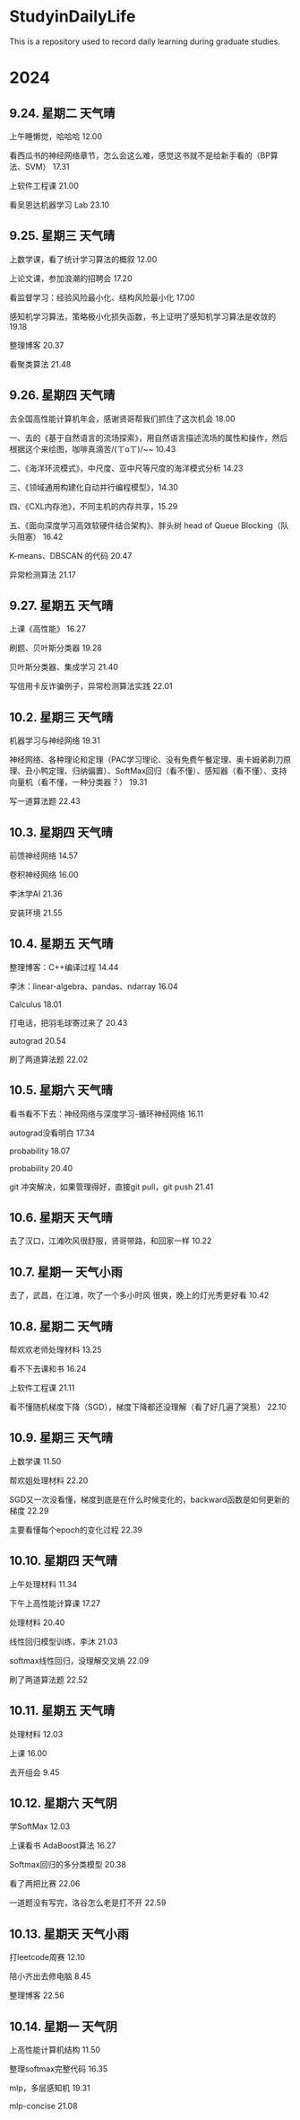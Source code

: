 # StudyinDailyLife
This is a repository used to record daily learning during graduate studies.



# 2024

## 9.24. 星期二 天气晴

上午睡懒觉，哈哈哈 12.00

看西瓜书的神经网络章节，怎么会这么难，感觉这书就不是给新手看的（BP算法、SVM） 17.31

上软件工程课 21.00

看吴恩达机器学习 Lab 23.10

## 9.25. 星期三 天气晴

上数学课，看了统计学习算法的概叙 12.00

上论文课，参加浪潮的招聘会 17.20

看监督学习：经验风险最小化、结构风险最小化 17.00

感知机学习算法，策略极小化损失函数，书上证明了感知机学习算法是收敛的 19.18

整理博客 20.37

看聚类算法 21.48

## 9.26. 星期四 天气晴

去全国高性能计算机年会，感谢贤哥帮我们抓住了这次机会 18.00

一、去的《基于自然语言的流场探索》，用自然语言描述流场的属性和操作，然后根据这个来绘图，咖啡真滴苦/(ㄒoㄒ)/~~ 10.43

二、《海洋环流模式》，中尺度、亚中尺等尺度的海洋模式分析 14.23

三、《领域通用构建化自动并行编程模型》，14.30

四、《CXL内存池》，不同主机的内存共享，15.29

五、《面向深度学习高效软硬件结合架构》、胖头树 head of Queue Blocking（队头阻塞） 16.42

K-means、DBSCAN 的代码 20.47  

异常检测算法 21.17

## 9.27. 星期五 天气晴

上课《高性能》 16.27

刷题、贝叶斯分类器 19.28

贝叶斯分类器、集成学习 21.40

写信用卡反诈骗例子，异常检测算法实践 22.01

## 10.2. 星期三 天气晴

机器学习与神经网络 19.31

神经网络、各种理论和定理（PAC学习理论、没有免费午餐定理、奥卡姆弟剃刀原理、丑小鸭定理、归纳偏置）、SoftMax回归（看不懂）、感知器（看不懂）、支持向量机（看不懂，一种分类器？） 19.31

写一道算法题 22.43

## 10.3. 星期四 天气晴

前馈神经网络 14.57

卷积神经网络 16.00

李沐学AI 21.36

安装环境 21.55

## 10.4. 星期五 天气晴

整理博客：C++编译过程 14.44

李沐：linear-algebra、pandas、ndarray 16.04

Calculus 18.01

打电话，把羽毛球寄过来了 20.43

autograd 20.54

刷了两道算法题 22.02

## 10.5. 星期六 天气晴

看书看不下去：神经网络与深度学习-循环神经网络 16.11

autograd没看明白 17.34

probability 18.07

probability 20.40

git 冲突解决，如果管理得好，直接git pull，git push 21.41

## 10.6.  星期天 天气晴

去了汉口，江滩吹风很舒服，贤哥带路，和回家一样 10.22

## 10.7. 星期一 天气小雨

去了，武昌，在江滩，吹了一个多小时风 很爽，晚上的灯光秀更好看 10.42

## 10.8. 星期二 天气晴

帮欢欢老师处理材料 13.25

看不下去课和书 16.24

上软件工程课 21.11

看不懂随机梯度下降（SGD），梯度下降都还没理解（看了好几遍了哭惹） 22.10

## 10.9. 星期三 天气晴

上数学课 11.50

帮欢姐处理材料 22.20

SGD又一次没看懂，梯度到底是在什么时候变化的，backward函数是如何更新的梯度 22.29

主要看懂每个epoch的变化过程 22.39

## 10.10. 星期四 天气晴

上午处理材料 11.34

下午上高性能计算课 17.27

处理材料 20.40

线性回归模型训练，李沐 21.03

softmax线性回归，没理解交叉熵 22.09

刷了两道算法题 22.52

## 10.11. 星期五 天气晴

处理材料 12.03

上课 16.00

去开组会 9.45

## 10.12. 星期六 天气阴

学SoftMax 12.03

上课看书 AdaBoost算法 16.27

Softmax回归的多分类模型 20.38

看了两把比赛 22.06

一道题没有写完，洛谷怎么老是打不开 22.59

## 10.13. 星期天 天气小雨

打leetcode周赛 12.10

陪小齐出去修电脑 8.45

整理博客 22.56

## 10.14. 星期一 天气阴

上高性能计算机结构 11.50

整理softmax完整代码 16.35

mlp，多层感知机 19.31

mlp-concise 21.08
